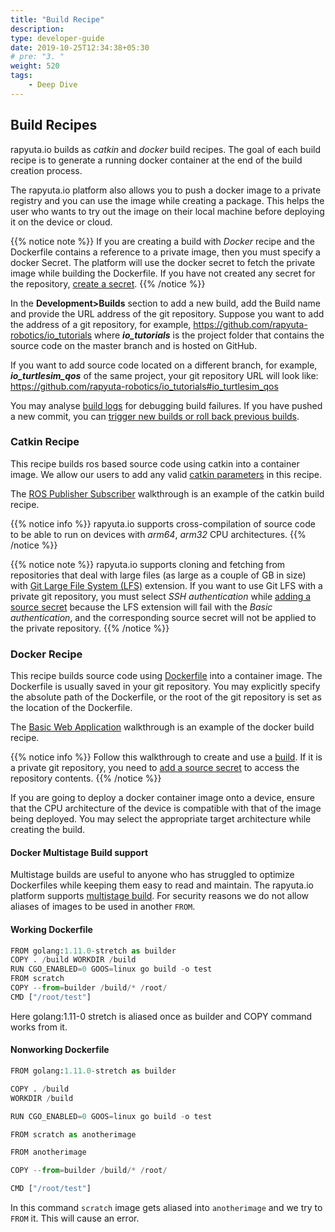 ```yaml
---
title: "Build Recipe"
description:
type: developer-guide
date: 2019-10-25T12:34:38+05:30
# pre: "3. "
weight: 520
tags:
    - Deep Dive
---
```


## Build Recipes
rapyuta.io builds as *catkin* and *docker* build recipes. 
The goal of each build recipe is to generate a running docker container at the end of the build creation process.

The rapyuta.io platform also allows you to push a docker image to a private registry and you can use the image while creating a package. This helps the user who wants to try out the image on their local machine before deploying it on the device or cloud.

{{% notice note %}}
If you are creating a build with *Docker* recipe and the Dockerfile contains a reference to a private image, then you must specify a docker Secret. The platform will use the docker secret to fetch the private image while building the Dockerfile. If you have not created any secret for the repository, [create a secret](/how-to-guides/account-management/setup-private-git-access/).
{{% /notice %}}

In the **Development>Builds** section to add a new build, add the Build name and provide the URL address of the git repository. Suppose you want to add the address of a git repository, for example, https://github.com/rapyuta-robotics/io_tutorials
where ***io_tutorials*** is the project folder that contains the source
code on the master branch and is hosted on GitHub.

If you want to add source code located on a different branch, for example,
***io_turtlesim_qos*** of the same project, your git repository URL
will look like:
https://github.com/rapyuta-robotics/io_tutorials#io_turtlesim_qos

You may analyse [build logs](/3_how-tos/35_tooling_and_debugging/debugging-logs/#build-logs) for
debugging build failures. If you have pushed a new commit, you can
[trigger new builds or roll back previous builds](/5_deep-dives/52_software-development/522_trigger-and-rollback-builds/).

### Catkin Recipe
This recipe builds ros based source code using catkin into a container image. We allow our users to add any valid [catkin parameters](/5_deep-dives/52_software-development/523_ros-support-for-builds/) in this recipe. 
 

The [ROS Publisher Subscriber](/4_tutorials/41_beginner/415_preinstalled-runtime/) walkthrough is an example of the catkin build recipe.

{{% notice info %}}
rapyuta.io supports cross-compilation of source code
to be able to run on devices with *arm64*, *arm32* CPU
architectures.
{{% /notice %}}

{{% notice note %}}
rapyuta.io supports cloning and fetching from repositories
that deal with large files (as large as a couple of GB in size) with
[Git Large File System (LFS)](https://git-lfs.github.com/) extension.
If you want to use Git LFS with a private git repository, you must select *SSH authentication* while [adding a source secret](/how-to-guides/account-management/setup-private-git-access/) because the LFS extension will fail with the *Basic authentication*, and the corresponding source secret will not be applied to the private repository.
{{% /notice %}}



### Docker Recipe
This recipe builds source code using [Dockerfile](https://docs.docker.com/engine/reference/builder/) into a container image. The Dockerfile is usually saved in your git repository. You may explicitly specify the absolute path of the Dockerfile, or the root of the git repository is set as the location of the Dockerfile.

The [Basic Web Application](/4_tutorials/41_beginner/412_basic-web-app/) walkthrough is an example of the docker build recipe.

{{% notice info %}}
Follow this walkthrough to create and use a [build](/3_how-tos/33_software-development/331_create-builds/).
If it is a private git repository, you need to 
[add a source secret](/how-to-guides/account-management/setup-private-git-access/)
to access the repository contents. 
{{% /notice %}}

If you are going to deploy a docker container image onto a device, ensure that the
CPU architecture of the device is compatible with that of the image being
deployed. You may select the appropriate target architecture while creating the build.


#### Docker Multistage Build support

Multistage builds are useful to anyone who has struggled to optimize Dockerfiles while keeping them easy to read and maintain. The rapyuta.io platform supports [multistage build](https://docs.docker.com/develop/develop-images/multistage-build/). For security reasons we do not allow aliases of images to be used in another `FROM`.

#### Working Dockerfile
```python
FROM golang:1.11.0-stretch as builder 
COPY . /build WORKDIR /build 
RUN CGO_ENABLED=0 GOOS=linux go build -o test 
FROM scratch 
COPY --from=builder /build/* /root/
CMD ["/root/test"] 
```


Here golang:1.11-0 stretch is aliased once as builder and COPY command works from it. 


#### Nonworking Dockerfile

```python
FROM golang:1.11.0-stretch as builder

COPY . /build
WORKDIR /build

RUN CGO_ENABLED=0 GOOS=linux go build -o test

FROM scratch as anotherimage

FROM anotherimage

COPY --from=builder /build/* /root/

CMD ["/root/test"]
```

In this command `scratch` image gets aliased into `anotherimage` and we try to `FROM` it. This will cause an error. 
